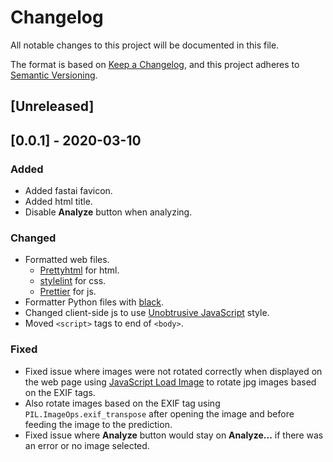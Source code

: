 # Changelog
All notable changes to this project will be documented in this file.

The format is based on [Keep a Changelog](https://keepachangelog.com/en/1.0.0/),
and this project adheres to [Semantic Versioning](https://semver.org/spec/v2.0.0.html).

## [Unreleased]

## [0.0.1] - 2020-03-10
### Added
- Added fastai favicon.
- Added html title.
- Disable **Analyze** button when analyzing.

### Changed
- Formatted web files.
  - [Prettyhtml](https://github.com/Prettyhtml/prettyhtml) for html.
  - [stylelint](https://stylelint.io/) for css.
  - [Prettier](https://prettier.io/) for js.
- Formatter Python files with [black](https://github.com/psf/black).
- Changed client-side js to use [Unobtrusive JavaScript](https://en.wikipedia.org/wiki/Unobtrusive_JavaScript) style.
- Moved `<script>` tags to end of `<body>`.

### Fixed
- Fixed issue where images were not rotated correctly when displayed on the web page using [JavaScript Load Image](https://github.com/blueimp/JavaScript-Load-Image) to rotate jpg images based on the EXIF tags.
- Also rotate images based on the EXIF tag using `PIL.ImageOps.exif_transpose` after opening the image and before feeding the image to the prediction.
- Fixed issue where **Analyze** button would stay on **Analyze...** if there was an error or no image selected.

